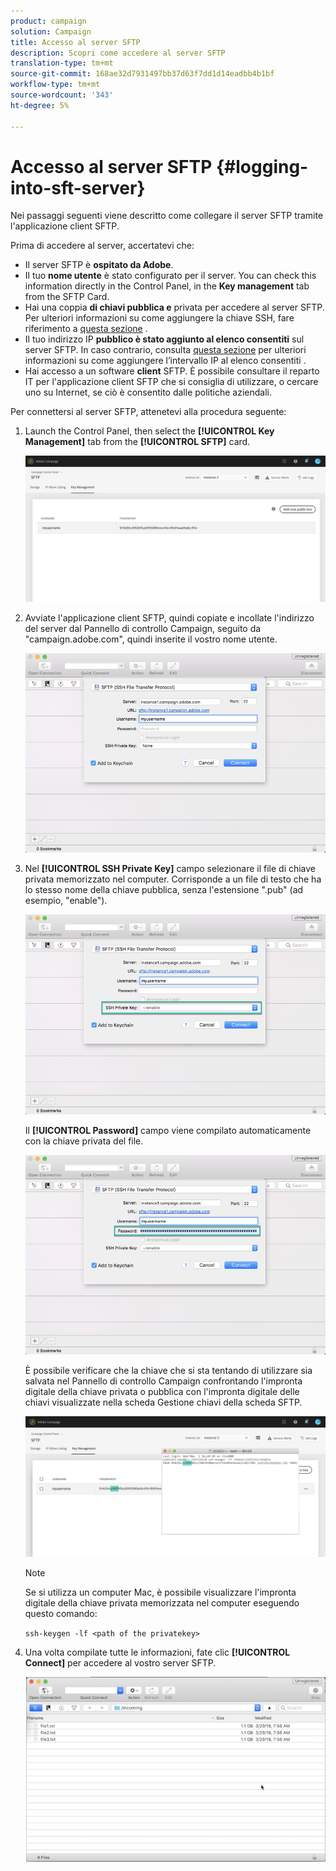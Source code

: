 ```yaml
---
product: campaign
solution: Campaign
title: Accesso al server SFTP
description: Scopri come accedere al server SFTP
translation-type: tm+mt
source-git-commit: 168ae32d7931497bb37d63f7dd1d14eadbb4b1bf
workflow-type: tm+mt
source-wordcount: '343'
ht-degree: 5%

---
```



# Accesso al server SFTP {#logging-into-sft-server}

Nei passaggi seguenti viene descritto come collegare il server SFTP tramite l&#39;applicazione client SFTP.

Prima di accedere al server, accertatevi che:

* Il server SFTP è **ospitato da  Adobe**.
* Il tuo **nome utente** è stato configurato per il server. You can check this information directly in the Control Panel, in the **Key management** tab from the SFTP Card.
* Hai una coppia **di chiavi pubblica e** privata per accedere al server SFTP. Per ulteriori informazioni su come aggiungere la chiave SSH, fare riferimento a [questa sezione](../../sftp/using/key-management.md) .
* Il tuo indirizzo IP **pubblico è stato aggiunto al elenco consentiti**  sul server SFTP. In caso contrario, consulta [questa sezione](../../sftp/using/ip-range-allow-listing.md) per ulteriori informazioni su come aggiungere l’intervallo IP al elenco consentiti .
* Hai accesso a un software **client** SFTP. È possibile consultare il reparto IT per l&#39;applicazione client SFTP che si consiglia di utilizzare, o cercare uno su Internet, se ciò è consentito dalle politiche aziendali.

Per connettersi al server SFTP, attenetevi alla procedura seguente:

1. Launch the Control Panel, then select the **[!UICONTROL Key Management]** tab from the **[!UICONTROL SFTP]** card.

   ![](assets/sftp_card.png)

1. Avviate l&#39;applicazione client SFTP, quindi copiate e incollate l&#39;indirizzo del server dal Pannello di controllo Campaign, seguito da &quot;campaign.adobe.com&quot;, quindi inserite il vostro nome utente.

   ![](assets/do-not-localize/connect1.png)

1. Nel **[!UICONTROL SSH Private Key]** campo selezionare il file di chiave privata memorizzato nel computer. Corrisponde a un file di testo che ha lo stesso nome della chiave pubblica, senza l&#39;estensione &quot;.pub&quot; (ad esempio, &quot;enable&quot;).

   ![](assets/do-not-localize/connect2.png)

   Il **[!UICONTROL Password]** campo viene compilato automaticamente con la chiave privata del file.

   ![](assets/do-not-localize/connect3.png)

   È possibile verificare che la chiave che si sta tentando di utilizzare sia salvata nel Pannello di controllo Campaign confrontando l&#39;impronta digitale della chiave privata o pubblica con l&#39;impronta digitale delle chiavi visualizzate nella scheda Gestione chiavi della scheda SFTP.

   ![](assets/fingerprint_compare.png)

   >[!NOTE]
   >
   >Se si utilizza un computer Mac, è possibile visualizzare l&#39;impronta digitale della chiave privata memorizzata nel computer eseguendo questo comando:
   >
   >`ssh-keygen -lf <path of the privatekey>`

1. Una volta compilate tutte le informazioni, fate clic **[!UICONTROL Connect]** per accedere al vostro server SFTP.

   ![](assets/do-not-localize/sftpconnected.png)

